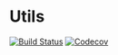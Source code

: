 # Utils

[![Build Status](https://travis-ci.com/cscherrer/Utils.jl.svg?branch=master)](https://travis-ci.com/cscherrer/Utils.jl)
[![Codecov](https://codecov.io/gh/cscherrer/Utils.jl/branch/master/graph/badge.svg)](https://codecov.io/gh/cscherrer/Utils.jl)
